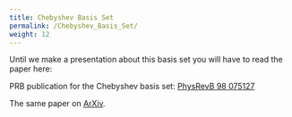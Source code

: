 ```yaml
---
title: Chebyshev Basis Set
permalink: /Chebyshev_Basis_Set/
weight: 12
---
```


Until we make a presentation about this basis set you will have to read
the paper here:

PRB publication for the Chebyshev basis set:
[PhysRevB 98 075127](https://journals.aps.org/prb/abstract/10.1103/PhysRevB.98.075127)

The same paper on [ArXiv](https://arxiv.org/abs/1805.03521).